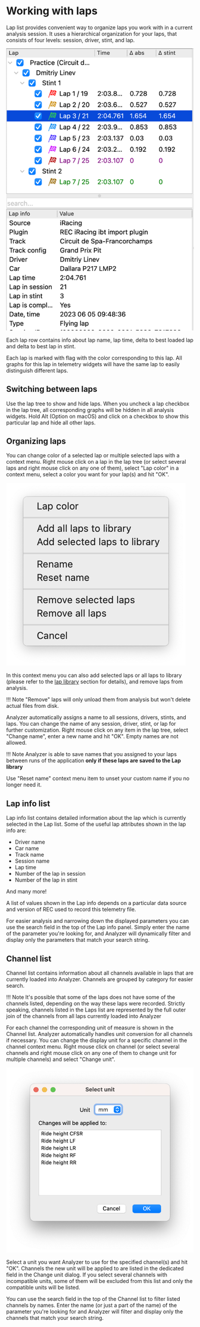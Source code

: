 # Working with laps

Lap list provides convenient way to organize laps you work with in a current analysis session. It uses
a hierarchical organization for your laps, that consists of four levels: session, driver, stint, and lap.

![Analyzer lap list](img/analyzer_lap_tree.png "Analyzer lap list")

Each lap row contains info about lap name, lap time, delta to best loaded lap and delta to best lap in stint.

Each lap is marked with flag with the color corresponding to this lap. All graphs for this lap in telemetry
widgets will have the same lap to easily distinguish different laps.

## Switching between laps

Use the lap tree to show and hide laps. When you uncheck a lap checkbox in the lap tree, all corresponding 
graphs will be hidden in all analysis widgets. Hold Alt (Option on macOS) and click on a checkbox to
show this particular lap and hide all other laps.

## Organizing laps

You can change color of a selected lap or multiple selected laps with a context menu. Right mouse click on
a lap in the lap tree (or select several laps and right mouse click on any one of them), select "Lap color"
in a context menu, select a color you want for your lap(s) and hit "OK". 

![Analyzer lap list context menu](img/analyzer_lap_tree_context_menu.png "Analyzer lap list context menu")

In this context menu you can also add selected laps or all laps to library (please refer to the 
[lap library](laplibrary.md) section for details), and remove laps from analysis. 

!!! Note
    "Remove" laps will only unload them from analysis but won't delete actual files from disk.

Analyzer automatically assigns a name to all sessions, drivers, stints, and laps. You can change the name of 
any session, driver, stint, or lap for further customization. Right mouse click on any item in the lap tree,
select "Change name", enter a new name and hit "OK". Empty names are not allowed. 

!!! Note 
    Analyzer is able to save names that you assigned to your laps between runs of the application **only 
    if these laps are saved to the Lap library**

Use "Reset name" context menu item to unset your custom name if you no longer need it.

## Lap info list

Lap info list contains detailed information about the lap which is currently selected in the Lap list. 
Some of the useful lap attributes shown in the lap info are:

- Driver name
- Car name
- Track name
- Session name
- Lap time
- Number of the lap in session
- Number of the lap in stint

And many more!

A list of values shown in the Lap info depends on a particular data source and version of REC used to record this
telemetry file.

For easier analysis and narrowing down the displayed parameters you can use the search field in the top of the 
Lap info panel. Simply enter the name of the parameter you're looking for, and Analyzer will dynamically 
filter and display only the parameters that match your search string. 

## Channel list

Channel list contains information about all channels available in laps that are currently loaded into Analyzer.
Channels are grouped by category for easier search. 

!!! Note 
    It's possible that some of the laps does not have some of the channels listed, depending on the way these laps
    were recorded. Strictly speaking, channels listed in the Laps list are represented by the full outer join of
    the channels from all laps currently loaded into Analyzer

For each channel the corresponding unit of measure is shown in the Channel list. Analyzer automatically handles 
unit conversion for all channels if necessary. You can change the display unit for a  specific channel 
in the channel context menu. Right mouse click on channel (or select several channels and right mouse click on 
any one of them to change unit for multiple channels) and select "Change unit".  

![Analyzer change unit dialog](img/analyzer_change_unit_src.png "Analyzer change unit dialog")

Select a unit you want Analyzer to use for the specified channel(s) and hit "OK". Channels the new unit
will be applied to are listed in the dedicated field in the Change unit dialog. If you select several channels
with incompatible units, some of them will be excluded from this list and only the compatible units will be listed.

You can use the search field in the top of the Channel list to filter listed channels by names. Enter the name
(or just a part of the name) of the parameter you're looking for and Analyzer will filter and display only the
channels that match your search string. 
